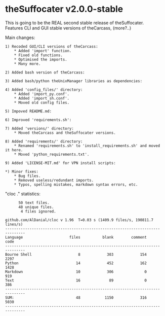 # theSuffocater v2.0.0-stable

This is going to be the REAL second stable release of theSuffocater.
Features CLI and GUI stable versions of theCarcass, (more?..) 

Main changes:
    
    1) Recoded GUI/CLI versions of theCarcass:
        * Added 'import' function.
        * Fixed old functions.
        * Optimised the imports.
        * Many more.
    
    2) Added bash version of theCarcass:

    3) Added bash/python theUnixManager libraries as dependencies:
    
    4) Added 'config_files/' directory:
        * Added 'import_py.conf'.
        * Added 'import_sh.conf'.       
        * Moved old config files.

    5) Impoved README.md:
    
    6) Improved 'requirements.sh':
    
    7) Added 'versions/' directory:
        * Moved theCarcass and theSuffocater versions.
    
    8) Added 'requirements/' directory:
        * Renamed 'requirements.sh' to 'install_requirements.sh' and moved it here.
        * Moved 'python_requirements.txt'.

    9) Added 'LICENSE-MIT.md' for VPN install scripts:

    *) Minor fixes:
        * Bug files.
        * Removed useless/redundant imports.
        * Typos, spelling mistakes, markdown syntax errors, etc.

"cloc ." statistics:

```text
      50 text files.
      48 unique files.                              
       4 files ignored.

github.com/AlDanial/cloc v 1.96  T=0.03 s (1409.9 files/s, 190811.7 lines/s)
-------------------------------------------------------------------------------
Language                     files          blank        comment           code
-------------------------------------------------------------------------------
Bourne Shell                     8            303            154           2297
Python                          14            452            162           1428
Markdown                        10            306              0            919
Text                            16             89              0            386
-------------------------------------------------------------------------------
SUM:                            48           1150            316           5030
-------------------------------------------------------------------------------	
```
